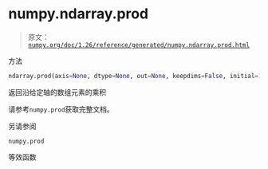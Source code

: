 # numpy.ndarray.prod

> 原文：[`numpy.org/doc/1.26/reference/generated/numpy.ndarray.prod.html`](https://numpy.org/doc/1.26/reference/generated/numpy.ndarray.prod.html)

方法

```py
ndarray.prod(axis=None, dtype=None, out=None, keepdims=False, initial=1, where=True)
```

返回沿给定轴的数组元素的乘积

请参考`numpy.prod`获取完整文档。

另请参阅

`numpy.prod`

等效函数
